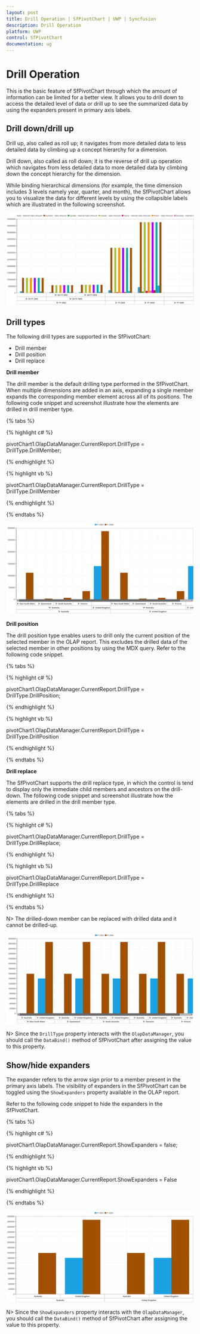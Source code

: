 ```yaml
---
layout: post
title: Drill Operation | SfPivotChart | UWP | Syncfusion
description: Drill Operation
platform: UWP
control: SfPivotChart
documentation: ug
---
```


# Drill Operation

This is the basic feature of SfPivotChart through which the amount of information can be limited for a better view. It allows you to drill down to access the detailed level of data or drill up to see the summarized data by using the expanders present in primary axis labels.

## Drill down/drill up

Drill up, also called as roll up; it navigates from more detailed data to less detailed data by climbing up a concept hierarchy for a dimension.

Drill down, also called as roll down; it is the reverse of drill up operation which navigates from less detailed data to more detailed data by climbing down the concept hierarchy for the dimension.

While binding hierarchical dimensions (for example, the time dimension includes 3 levels namely year, quarter, and month), the SfPivotChart allows you to visualize the data for different levels by using the collapsible labels which are illustrated in the following screenshot.

![](Drill-Operation_images/Drill-operation.png)

## Drill types

The following drill types are supported in the SfPivotChart:

* Drill member
* Drill position
* Drill replace

**Drill member**

The drill member is the default drilling type performed in the SfPivotChart. When multiple dimensions are added in an axis, expanding a single member expands the corresponding member element across all of its positions. The following code snippet and screenshot illustrate how the elements are drilled in drill member type.

{% tabs %}

{% highlight c# %}

pivotChart1.OlapDataManager.CurrentReport.DrillType = DrillType.DrillMember;

{% endhighlight %}

{% highlight vb %}

pivotChart1.OlapDataManager.CurrentReport.DrillType = DrillType.DrillMember

{% endhighlight %}

{% endtabs %}

![](Drill-Operation_images/Drill-member.png)

**Drill position**

The drill position type enables users to drill only the current position of the selected member in the OLAP report. This excludes the drilled data of the selected member in other positions by using the MDX query. Refer to the following code snippet.

{% tabs %}

{% highlight c# %}

pivotChart1.OlapDataManager.CurrentReport.DrillType = DrillType.DrillPosition;

{% endhighlight %}

{% highlight vb %}

pivotChart1.OlapDataManager.CurrentReport.DrillType = DrillType.DrillPosition

{% endhighlight %}

{% endtabs %}

**Drill replace**

The SfPivotChart supports the drill replace type, in which the control is tend to display only the immediate child members and ancestors on the drill-down. The following code snippet and screenshot illustrate how the elements are drilled in the drill member type.

{% tabs %}

{% highlight c# %}

pivotChart1.OlapDataManager.CurrentReport.DrillType = DrillType.DrillReplace;

{% endhighlight %}

{% highlight vb %}

pivotChart1.OlapDataManager.CurrentReport.DrillType = DrillType.DrillReplace

{% endhighlight %}

{% endtabs %}

N> The drilled-down member can be replaced with drilled data and it cannot be drilled-up.

![](Drill-Operation_images/Drill-replace.png)

N> Since the `DrillType` property interacts with the `OlapDataManager`, you should call the `DataBind()` method of SfPivotChart after assigning the value to this property.

## Show/hide expanders

The expander refers to the arrow sign prior to a member present in the primary axis labels. The visibility of expanders in the SfPivotChart can be toggled using the `ShowExpanders` property available in the OLAP report.

Refer to the following code snippet to hide the expanders in the SfPivotChart.

{% tabs %}

{% highlight c# %}

pivotChart1.OlapDataManager.CurrentReport.ShowExpanders = false;

{% endhighlight %}

{% highlight vb %}

pivotChart1.OlapDataManager.CurrentReport.ShowExpanders = False

{% endhighlight %}

{% endtabs %}

![](Drill-Operation_images/Drill-operation-hide-expanders.png)

N> Since the `ShowExpanders` property interacts with the `OlapDataManager`, you should call the `DataBind()` method of SfPivotChart after assigning the value to this property.
